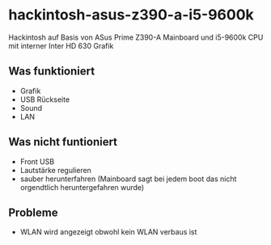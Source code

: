 # hackintosh-asus-z390-a-i5-9600k

Hackintosh auf Basis von ASus Prime Z390-A Mainboard und i5-9600k CPU mit interner Inter HD 630 Grafik

## Was funktioniert

- Grafik
- USB Rückseite
- Sound
- LAN

## Was nicht funtioniert

- Front USB
- Lautstärke regulieren
- sauber herunterfahren (Mainboard sagt bei jedem boot das nicht orgendtlich heruntergefahren wurde)

  
## Probleme

- WLAN wird angezeigt obwohl kein WLAN verbaus ist


